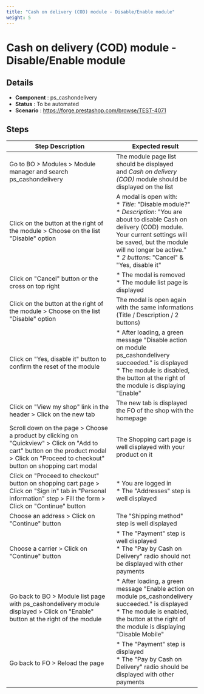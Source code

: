 ```yaml
---
title: "Cash on delivery (COD) module - Disable/Enable module"
weight: 5
---
```


# Cash on delivery (COD) module - Disable/Enable module
## Details
* **Component** : ps_cashondelivery
* **Status** : To be automated
* **Scenario** : https://forge.prestashop.com/browse/TEST-4071

## Steps
| Step Description | Expected result |
| ----- | ----- |
| Go to BO > Modules > Module manager and search ps_cashondelivery | The module page list should be displayed and *Cash on delivery (COD)* module should be displayed on the list |
| Click on the button at the right of the module > Choose on the list "Disable" option | A modal is open with:<br> * *Title*: "Disable module?"<br> * *Description*: "You are about to disable Cash on delivery (COD) module.<br>Your current settings will be saved, but the module will no longer be active."<br> * *2 buttons*: "Cancel" & "Yes, disable it" |
| Click on "Cancel" button or the cross on top right | * The modal is removed<br> * The module list page is displayed |
| Click on the button at the right of the module > Choose on the list "Disable" option | The modal is open again with the same informations (Title / Description / 2 buttons) |
| Click on "Yes, disable it" button to confirm the reset of the module | * After loading, a green message "Disable action on module ps_cashondelivery succeeded." is displayed<br> * The module is disabled, the button at the right of the module is displaying "Enable" |
| Click on "View my shop" link in the header > Click on the new tab | The new tab is displayed the FO of the shop with the homepage |
| Scroll down on the page > Choose a product by clicking on "Quickview" > Click on "Add to cart" button on the product modal > Click on "Proceed to checkout" button on shopping cart modal | The Shopping cart page is well displayed with your product on it |
| Click on "Proceed to checkout" button on shopping cart page > Click on "Sign in" tab in "Personal information" step > Fill the form > Click on "Continue" button | * You are logged in<br> * The "Addresses" step is well displayed |
| Choose an address > Click on "Continue" button | The "Shipping method" step is well displayed |
| Choose a carrier > Click on "Continue" button | * The "Payment" step is well displayed<br> * The "Pay by Cash on Delivery" radio should not be displayed with other payments |
| Go back to BO > Module list page with ps_cashondelivery module displayed > Click on "Enable" button at the right of the module | * After loading, a green message "Enable action on module ps_cashondelivery succeeded." is displayed<br> * The module is enabled, the button at the right of the module is displaying "Disable Mobile" |
| Go back to FO > Reload the page | * The "Payment" step is displayed<br> * The "Pay by Cash on Delivery" radio should be displayed with other payments |

